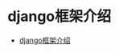 # django框架介绍

<!-- TOC -->

- [django框架介绍](#django%e6%a1%86%e6%9e%b6%e4%bb%8b%e7%bb%8d)

<!-- /TOC -->


